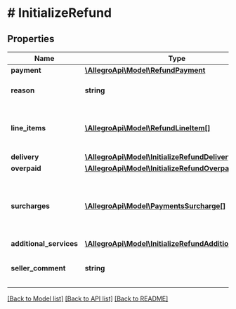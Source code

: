 # # InitializeRefund

## Properties

Name | Type | Description | Notes
------------ | ------------- | ------------- | -------------
**payment** | [**\AllegroApi\Model\RefundPayment**](RefundPayment.md) |  |
**reason** | **string** | Reason for a payment refund. |
**line_items** | [**\AllegroApi\Model\RefundLineItem[]**](RefundLineItem.md) | List of order&#39;s line items which can be refunded. | [optional]
**delivery** | [**\AllegroApi\Model\InitializeRefundDelivery**](InitializeRefundDelivery.md) |  | [optional]
**overpaid** | [**\AllegroApi\Model\InitializeRefundOverpaid**](InitializeRefundOverpaid.md) |  | [optional]
**surcharges** | [**\AllegroApi\Model\PaymentsSurcharge[]**](PaymentsSurcharge.md) | List of surcharges for payment which can be refunded. | [optional]
**additional_services** | [**\AllegroApi\Model\InitializeRefundAdditionalServices**](InitializeRefundAdditionalServices.md) |  | [optional]
**seller_comment** | **string** | Sellers optional justification for refund. | [optional]

[[Back to Model list]](../../README.md#models) [[Back to API list]](../../README.md#endpoints) [[Back to README]](../../README.md)
